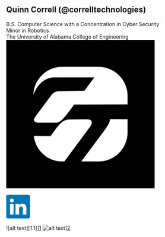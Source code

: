 ## Quinn Correll (@correlltechnologies)
B.S. Computer Science with a Concentration in Cyber Security\
Minor in Robotics\
The University of Alabama College of Engineering\
![Correll Technologies](logo.png)

<!-- display the social media buttons in your README -->

![test](https://raw.githubusercontent.com/CLorant/readme-social-icons/refs/heads/main/large/filled/linkedin.svg)

![alt text][1.1]][1]
![alt text][2.2]][2]

[1.2]: https://raw.githubusercontent.com/CLorant/readme-social-icons/refs/heads/main/large/filled/linkedin.svg
[2.2]: http://i.imgur.com/9I6NRUm.png (github icon)

[1]: http://www.twitter.com/carlsednaoui
[2]: http://www.facebook.com/sednaoui
